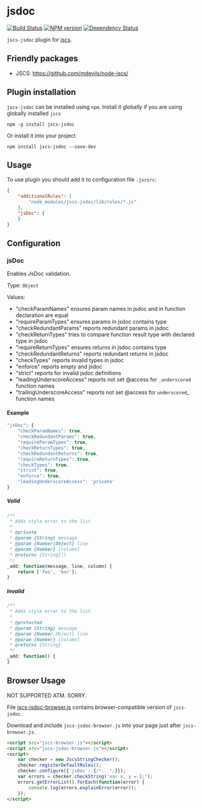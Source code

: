 # jsdoc
[![Build Status](https://secure.travis-ci.org/zxqfox/jscs-jsdoc.svg?branch=master)](http://travis-ci.org/zxqfox/jscs-jsdoc)
[![NPM version](https://badge.fury.io/js/jscs-jsdoc.png)](http://badge.fury.io/js/jscs-jsdoc)
[![Dependency Status](https://david-dm.org/zxqfox/jscs-jsdoc.png)](https://david-dm.org/zxqfox/jscs-jsdoc)

`jscs-jsdoc` plugin for [jscs](https://github.com/mdevils/node-jscs/).

## Friendly packages

 * JSCS: https://github.com/mdevils/node-jscs/

## Plugin installation

`jscs-jsdoc` can be installed using `npm`.
Install it globally if you are using globally installed `jscs`

    npm -g install jscs-jsdoc

Or install it into your project

    npm install jscs-jsdoc --save-dev

## Usage

To use plugin you should add it to configuration file `.jscsrc`:

```json
{
    "additionalRules": [
        "node_modules/jscs-jsdoc/lib/rules/*.js"
    ],
    "jsDoc": {
    }
}
```

## Configuration

### jsDoc

Enables JsDoc validation.

Type: `Object`

Values:

 - "checkParamNames" ensures param names in jsdoc and in function declaration are equal
 - "requireParamTypes" ensures params in jsdoc contains type
 - "checkRedundantParams" reports redundant params in jsdoc
 - "checkReturnTypes" tries to compare function result type with declared type in jsdoc
 - "requireReturnTypes" ensures returns in jsdoc contains type
 - "checkRedundantReturns" reports redundant returns in jsdoc
 - "checkTypes" reports invalid types in jsdoc
 - "enforce" reports empty and jsdoc
 - "strict" reports for invalid jsdoc definitions
 - "leadingUnderscoreAccess" reports not set @access for `_underscored` function names
 - "trailingUnderscoreAccess" reports not set @access for `underscored`_ function names

#### Example

```js
"jsDoc": {
    "checkParamNames": true,
    "checkRedundantParams": true,
    "requireParamTypes": true,
    "checkReturnTypes": true,
    "checkRedundantReturns": true,
    "requireReturnTypes": true,
    "checkTypes": true,
    "strict": true,
    "enforce": true,
    "leadingUnderscoreAccess": 'private'
}
```

##### Valid

```js
/**
 * Adds style error to the list
 *
 * @private
 * @param {String} message
 * @param {Number|Object} line
 * @param {Number} [column]
 * @returns {String[]}
 */
_add: function(message, line, column) {
    return ['foo', 'bar'];
}
```

##### Invalid

```js
/**
 * Adds style error to the list
 *
 * @protected
 * @param {String} message
 * @param {Number,Object} line
 * @param {Number} [column]
 * @returns {String}
 */
_add: function() {
}
```

## Browser Usage

NOT SUPPORTED ATM. SORRY.

File [jscs-jsdoc-browser.js](jscs-jsdoc-browser.js) contains browser-compatible version of `jscs-jsdoc`.

Download and include `jscs-jsdoc-browser.js` into your page just after `jscs-browser.js`.

```html
<script src="jscs-browser.js"></script>
<script src="jscs-jsdoc-browser.js"></script>
<script>
    var checker = new JscsStringChecker();
    checker.registerDefaultRules();
    checker.configure({'jsDoc': {/*...*/}});
    var errors = checker.checkString('var x, y = 1;');
    errors.getErrorList().forEach(function(error) {
        console.log(errors.explainError(error));
    });
</script>
```
